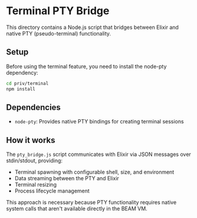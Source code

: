 # Terminal PTY Bridge

This directory contains a Node.js script that bridges between Elixir and native PTY (pseudo-terminal) functionality.

## Setup

Before using the terminal feature, you need to install the node-pty dependency:

```bash
cd priv/terminal
npm install
```

## Dependencies

- `node-pty`: Provides native PTY bindings for creating terminal sessions

## How it works

The `pty_bridge.js` script communicates with Elixir via JSON messages over stdin/stdout, providing:
- Terminal spawning with configurable shell, size, and environment
- Data streaming between the PTY and Elixir
- Terminal resizing
- Process lifecycle management

This approach is necessary because PTY functionality requires native system calls that aren't available directly in the BEAM VM.